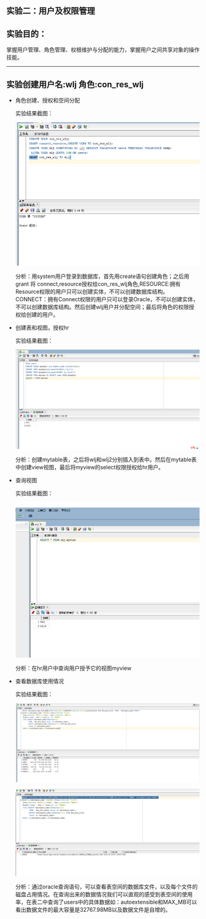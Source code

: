 ## 实验二：用户及权限管理

## 实验目的：

掌握用户管理、角色管理、权根维护与分配的能力，掌握用户之间共享对象的操作技能。

---

## **实验创建用户名:wlj  角色:con_res_wlj**  


- 角色创建、授权和空间分配

  实验结果截图：
  
  ![创建角色](./img/system.png)
  
  分析：用system用户登录到数据库，首先用create语句创建角色；之后用grant 将 connect,resource授权给con_res_wlj角色,RESOURCE:拥有Resource权限的用户只可以创建实体，不可以创建数据库结构。CONNECT：拥有Connect权限的用户只可以登录Oracle，不可以创建实体，不可以创建数据库结构。然后创建wlj用户并分配空间；最后将角色的权限授权给创建的用户。
  
  
  
  
- 创建表和视图，授权hr
  
    实验结果截图：

    ![创建表](./img/wlj.png)
  
    分析：创建mytable表，之后将wlj和wlj2分别插入到表中。然后在mytable表中创建view视图，最后将myview的select权限授权给hr用户。
- 查询视图
  
    实验结果截图：

    ![创建表](./img/hr.png)
    
    分析：在hr用户中查询用户授予它的视图myview
    
- 查看数据库使用情况
  
    实验结果截图：

     ![创建表](./img/system2.png)
  
     ![创建表](./img/system3.png)
     
     分析：通过oracle查询语句，可以查看表空间的数据库文件，以及每个文件的磁盘占用情况。在查询出来的数据情况我们可以直观的感受到表空间的使用率，在表二中查询了users中的具体数据如：autoextensible和MAX_MB可以看出数据文件的最大容量是32767.98MB以及数据文件是自增的。
